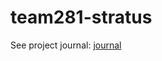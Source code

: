 # team281-stratus

See project journal: [journal](https://github.com/nguyensjsu/team281-stratus/blob/master/Project-Journal.md)
